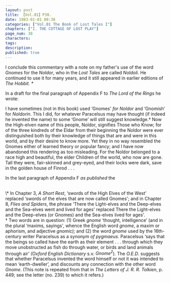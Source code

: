 ```yaml
---
layout: post
title: 【Vol.01】P38.
date: 1983-01-01 00:38
categories: ["Vol.01 The Book of Lost Tales I"]
chapters: ["I. THE COTTAGE OF LOST PLAY"]
page_num: 38
characters: 
tags: 
description: 
published: true
---
```


I conclude this commentary with a note on my father's use of the word <I>Gnomes</I> for the <I>Noldor</I>, who in the <I>Lost Tales</I> are called <I>Noldoli</I>. He continued to use it for many years, and it still appeared in earlier editions of <I>The Hobbit. \*</I>

In a draft for the final paragraph of Appendix F to <I>The Lord of the Rings</I> he wrote:

I have sometimes (not in this book) used ‘Gnomes' <I>for Noldor</I> and ‘Gnomish’ for <I>Noldorin</I>. This I did, for whatever Paracelsus may have thought (if indeed he invented the name) to some ‘Gnome’ will still suggest knowledge.† Now the High-elven name of this people, Noldor, signifies Those who Know; for of the three kindreds of the Eldar from their beginning the Noldor were ever distinguished both by their knowledge of things that are and were in this world, and by their desire to know more. Yet they in no way resembled the Gnomes either of learned theory or popular fancy; and I have now abandoned this rendering as too misleading. For the Noldor belonged to a race high and beautiful, the elder Children of the world, who now are gone. Tall they were, fair-skinned and grey-eyed, and their locks were dark, save in the golden house of Finrod . . .

In the last paragraph of Appendix F <I>as published</I> the

<BR>
\* In Chapter 3, <I>A Short Rest</I>, ‘swords of the High Elves of the West’ replaced ‘swords of the elves that are now called Gnomes'; and in Chapter 8, <I>Flies and Spiders</I>, the phrase ‘There the Light-elves and the Deep-elves and the Sea-elves went and lived for ages' replaced There the Light-elves and the Deep-elves (or Gnomes) and the Sea-elves lived for ages'.

<BR>
† Two words are in question: (1) Greek <I>gnome</I> ‘thought, intelligence’ (and in the plural ‘maxims, sayings', whence the English word <I>gnome</I>, a maxim or aphorism, and adjective <I>gnomic);</I> and (2) the word <I>gnome</I> used by the 16th-century writer Paracelsus as a synonym <I>of pygmaeus</I>. Paracelsus ‘says that the beings so called have the earth as their element . . . through which they move unobstructed as fish do through water, or birds and land animals through air’ <I>(Oxford English Dictionary</I> s.v. <I>Gnome<SUP>2</SUP></I>). The <I>O.E.D</I>. suggests that whether Paracelsus invented the word himself or not it was intended to mean ‘earth-dweller’, and discounts any connection with the other word <I>Gnome</I>. (This note is repeated from that in <I>The Letters of J. R. R. Tolkien</I>, p. 449; see the letter (no. 239) to which it refers.)

